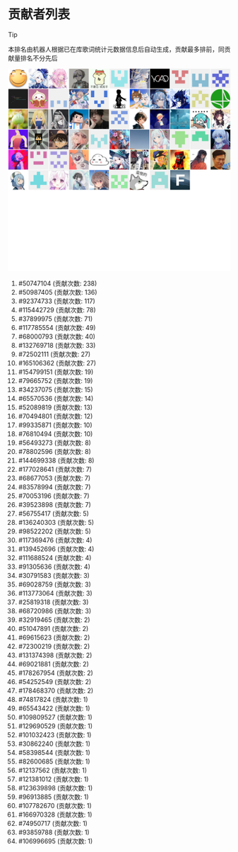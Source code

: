 # 贡献者列表

> [!TIP]
> 本排名由机器人根据已在库歌词统计元数据信息后自动生成，贡献最多排前，同贡献量排名不分先后

![贡献者头像画廊](./CONTRIBUTORS.svg)

1. #50747104 (贡献次数: 238)
2. #50987405 (贡献次数: 136)
3. #92374733 (贡献次数: 117)
4. #115442729 (贡献次数: 78)
5. #37899975 (贡献次数: 71)
6. #117785554 (贡献次数: 49)
7. #68000793 (贡献次数: 40)
8. #132769718 (贡献次数: 33)
9. #72502111 (贡献次数: 27)
10. #165106362 (贡献次数: 27)
11. #154799151 (贡献次数: 19)
12. #79665752 (贡献次数: 19)
13. #34237075 (贡献次数: 15)
14. #65570536 (贡献次数: 14)
15. #52089819 (贡献次数: 13)
16. #70494801 (贡献次数: 12)
17. #99335871 (贡献次数: 10)
18. #76810494 (贡献次数: 10)
19. #56493273 (贡献次数: 8)
20. #78802596 (贡献次数: 8)
21. #144699338 (贡献次数: 8)
22. #177028641 (贡献次数: 7)
23. #68677053 (贡献次数: 7)
24. #83578994 (贡献次数: 7)
25. #70053196 (贡献次数: 7)
26. #39523898 (贡献次数: 7)
27. #56755417 (贡献次数: 5)
28. #136240303 (贡献次数: 5)
29. #98522202 (贡献次数: 5)
30. #117369476 (贡献次数: 4)
31. #139452696 (贡献次数: 4)
32. #111688524 (贡献次数: 4)
33. #91305636 (贡献次数: 4)
34. #30791583 (贡献次数: 3)
35. #69028759 (贡献次数: 3)
36. #113773064 (贡献次数: 3)
37. #25819318 (贡献次数: 3)
38. #68720986 (贡献次数: 3)
39. #32919465 (贡献次数: 2)
40. #51047891 (贡献次数: 2)
41. #69615623 (贡献次数: 2)
42. #72300219 (贡献次数: 2)
43. #131374398 (贡献次数: 2)
44. #69021881 (贡献次数: 2)
45. #178267954 (贡献次数: 2)
46. #54252549 (贡献次数: 2)
47. #178468370 (贡献次数: 2)
48. #74817824 (贡献次数: 1)
49. #65543422 (贡献次数: 1)
50. #109809527 (贡献次数: 1)
51. #129690529 (贡献次数: 1)
52. #101032423 (贡献次数: 1)
53. #30862240 (贡献次数: 1)
54. #58398544 (贡献次数: 1)
55. #82600685 (贡献次数: 1)
56. #12137562 (贡献次数: 1)
57. #121381012 (贡献次数: 1)
58. #123639898 (贡献次数: 1)
59. #96913885 (贡献次数: 1)
60. #107782670 (贡献次数: 1)
61. #166970328 (贡献次数: 1)
62. #74950717 (贡献次数: 1)
63. #93859788 (贡献次数: 1)
64. #106996695 (贡献次数: 1)
